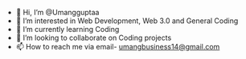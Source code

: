 - 👋 Hi, I’m @Umangguptaa
- 👀 I’m interested in Web Development, Web 3.0 and General Coding
- 🌱 I’m currently learning Coding
- 💞️ I’m looking to collaborate on Coding projects
- 📫 How to reach me via email- umangbusiness14@gmail.com

<!---
Umangguptaa/Umangguptaa is a ✨ special ✨ repository because its `README.md` (this file) appears on your GitHub profile.
You can click the Preview link to take a look at your changes.
--->
